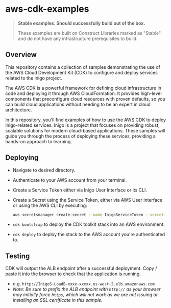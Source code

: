 # aws-cdk-examples

> **Stable examples. Should successfully build out of the box.**
>
> These examples are built on Construct Libraries marked as "Stable" and do not have any infrastructure prerequisites to build.

## Overview

This repository contains a collection of samples demonstrating the use of the AWS Cloud Development Kit (CDK) to configure and deploy services related to the Inigo project.

The AWS CDK is a powerful framework for defining cloud infrastructure in code and deploying it through AWS CloudFormation. It provides high-level components that preconfigure cloud resources with proven defaults, so you can build cloud applications without needing to be an expert in cloud architecture.

In this repository, you'll find examples of how to use the AWS CDK to deploy Inigo-related services. Inigo is a project that focuses on providing robust, scalable solutions for modern cloud-based applications. These samples will guide you through the process of deploying these services, providing a hands-on approach to learning.

## Deploying

- Navigate to desired directory.
- Authenticate to your AWS account from your terminal.
- Create a Service Token either via Inigo User Interface or its CLI.
- Create a Secret using the Service Token, either via AWS User Interface or using the AWS CLI by executing:

    ``` bash
    aws secretsmanager create-secret --name InigoServiceToken --secret-string '{"SERVICE_TOKEN":"INSERT SERVICE TOKEN HERE"}'
    ```

- `cdk bootstrap` to deploy the CDK toolkit stack into an AWS environment.
- `cdk deploy` to deploy the stack to the AWS account you're authenticated to.

## Testing

CDK will output the ALB endpoint after a successful deployment. Copy / paste it into the browser to check that the application is running.

- e.g. `http://InigoS-LoadB-xxxx-xxxxx.us-west-2.elb.amazonaws.com`
- _Note: Be sure to prefix the ALB endpoint with `http://` as your browser may initially force `https`, which will not work as we are not issuing or installing an SSL certificate in this sample._
